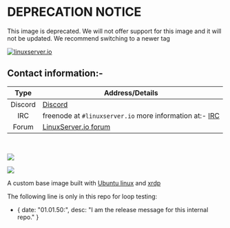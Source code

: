 <!-- DO NOT EDIT THIS FILE MANUALLY  -->
<!-- Please read the https://github.com/linuxserver/docker-baseimage-rdesktop/blob/3.16/.github/CONTRIBUTING.md -->

# DEPRECATION NOTICE

This image is deprecated. We will not offer support for this image and it will not be updated.
We recommend switching to a newer tag

[linuxserverurl]: https://linuxserver.io
[forumurl]: https://forum.linuxserver.io
[ircurl]: https://www.linuxserver.io/irc/

[![linuxserver.io](https://raw.githubusercontent.com/linuxserver/docker-templates/master/linuxserver.io/img/linuxserver_medium.png?v=4&s=4000)][linuxserverurl]

## Contact information:-

| Type | Address/Details |
| :---: | --- |
| Discord | [Discord](https://discord.gg/YWrKVTn) |
| IRC | freenode at `#linuxserver.io` more information at:- [IRC][ircurl]
| Forum | [LinuxServer.io forum][forumurl] |

&nbsp;
&nbsp;

[![](https://images.microbadger.com/badges/image/lsiobase/rdesktop.svg)](https://microbadger.com/images/lsiobase/rdesktop "Get your own image badge on microbadger.com")

[![](https://raw.githubusercontent.com/linuxserver/docker-templates/master/linuxserver.io/img/Dockerfile-Link-green.png)](https://github.com/linuxserver/docker-baseimage-rdesktop/blob/master/Dockerfile)

A custom base image built with [Ubuntu linux](https://www.ubuntu.com/) and [xrdp](http://xrdp.org/)

The following line is only in this repo for loop testing:

- { date: "01.01.50:", desc: "I am the release message for this internal repo." }
